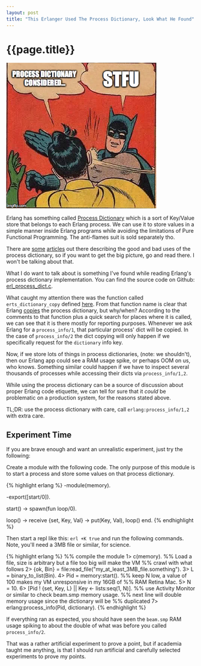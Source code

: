 ```yaml
---
layout: post
title: "This Erlanger Used The Process Dictionary, Look What He Found"
---
```


# {{page.title}} #

![Erlang Process Dictionary Considered](/images/l4grp.jpg)

Erlang has something called
[Process Dictionary](http://www.erlang.org/course/advanced.html#dict)
which is a sort of Key/Value store that belongs to each Erlang
process. We can use it to store values in a simple manner inside Erlang
programs while avoiding the limitations of Pure Functional
Programming. The anti-flames suit is sold separately tho.

There are
[some](http://prog21.dadgum.com/53.html)
[articles](http://ferd.ca/on-the-use-of-the-process-dictionary-in-erlang.html)
out there describing the good and bad uses of the process dictionary,
so if you want to get the big picture, go and read there. I won't be
talking about that.

What I do want to talk about is something I've found while reading
Erlang's process dictionary implementation. You can find
the source code on Github:
[erl_process_dict.c](https://github.com/erlang/otp/blob/maint/erts/emulator/beam/erl_process_dict.c).

What caught my attention there was the function called
`erts_dictionary_copy` defined
[here](https://github.com/erlang/otp/blob/maint/erts/emulator/beam/erl_process_dict.c#L220). From
that function name is clear that Erlang
[copies](https://github.com/erlang/otp/blob/maint/erts/emulator/beam/erl_process_dict.c#L251)
the process dictionary, but why/when? According to the comments to
that function plus a quick search for places where it is called, we
can see that it is there mostly for reporting purposes. Whenever we
ask Erlang for a `process_info/1`, that particular process' dict will
be copied. In the case of `process_info/2` the dict copying will only
happen if we specifically request for the `dictionary` info key.

Now, if we store lots of things in process dictionaries, (note: we
shouldn't), then our Erlang app could see a RAM usage spike, or
perhaps OOM on us, who knows. Something similar could happen if we
have to inspect several thousands of processes while accessing their
dicts via `process_info/1,2`.

While using the process dictionary can be a source of discussion about
proper Erlang code etiquette, we can tell for sure that it _could_ be
problematic on a production system, for the reasons stated above.

TL;DR: use the process dictionary with care, call
`erlang:process_info/1,2` with extra care.

## Experiment Time ##

If you are brave enough and want an unrealistic experiment, just try
the following:

Create a module with the following code. The only purpose of this
module is to start a process and store some values on that process
dictionary.

{% highlight erlang %}
-module(memory).

-export([start/0]).

start() ->
    spawn(fun loop/0).

loop() ->
    receive
        {set, Key, Val} ->
            put(Key, Val),
            loop()
    end.
{% endhighlight %}

Then start a repl like this: `erl +K true` and run the following
commands. Note, you'll need a 3MB file or similar, for science.

{% highlight erlang %}
%% compile the module
1> c(memory).
%% Load a file, size is arbitrary but a file too big will make the VM
%% crawl with what follows
2> {ok, Bin} = file:read_file("my_at_least_3MB_file.something").
3> L = binary_to_list(Bin).
4> Pid = memory:start().
%% keep N low, a value of 100 makes my VM unresponsive in my 16GB of
%% RAM Retina Mac.
5> N = 10.
6> [Pid ! {set, Key, L} || Key <- lists:seq(1, N)].
%% use Activity Monitor or similar to check beam.smp memory usage.
%% next line will double memory usage since the dictionary will be
%% duplicated
7> erlang:process_info(Pid, dictionary).
{% endhighlight %}

If everything ran as expected, you should have seen the `beam.smp` RAM
usage spiking to about the double of what was before you called
`process_info/2`.

That was a rather artificial experiment to prove a point, but if
academia taught me anything, is that I should run artificial and
carefully selected experiments to prove my points.
